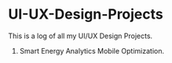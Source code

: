 # UI-UX-Design-Projects
This is a log of all my UI/UX Design Projects.

1. Smart Energy Analytics Mobile Optimization.
